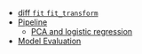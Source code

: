 - [diff `fit` `fit_transform`](https://datascience.stackexchange.com/questions/12321/difference-between-fit-and-fit-transform-in-scikit-learn-models)
- [Pipeline](http://scikit-learn.org/stable/modules/pipeline.html)
  - [PCA and logistic regression](http://scikit-learn.org/stable/auto_examples/plot_digits_pipe.html#sphx-glr-auto-examples-plot-digits-pipe-py)
- [Model Evaluation](http://scikit-learn.org/stable/modules/model_evaluation.html)
